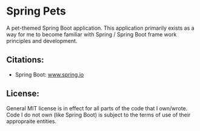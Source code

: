 # Spring Pets

A pet-themed Spring Boot application.
This application primarily exists as a way for me to become familiar with Spring / Spring Boot frame work principles and development. 


## Citations:

- Spring Boot: www.spring.io

## License:
General MIT license is in effect for all parts of the code that I own/wrote.
Code I do not own (like Spring Boot) is subject to the terms of use of their appropraite entities.  